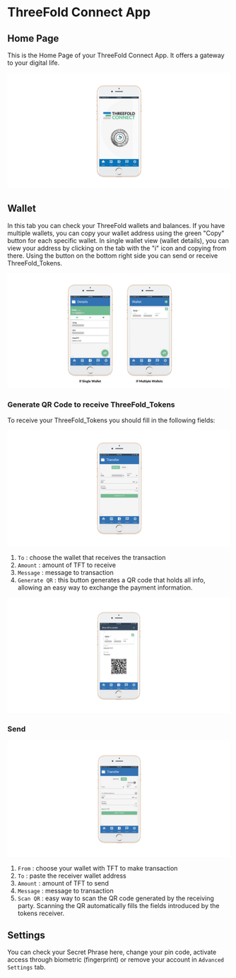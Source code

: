<!--- original content: https://github.com/Threefoldfoundation/info_Threefold/tree/development/src/docs/token/apps_wallets --->

# ThreeFold Connect App

## Home Page

This is the Home Page of your ThreeFold Connect App. It offers a gateway to your digital life.

![](img/tc_home_page.png)

## Wallet

In this tab you can check your ThreeFold wallets and balances. If you have multiple wallets, you can copy your wallet address using the green "Copy" button for each specific wallet. In single wallet view (wallet details), you can view your address by clicking on the tab with the "i" icon and copying from there. Using the button on the bottom right side you can send or receive ThreeFold_Tokens.

![](img/tc_wallets.png)

### Generate QR Code to receive ThreeFold_Tokens

To receive your ThreeFold_Tokens you should fill in the following fields:

![](img/tc_receive.png)

1. `To` : choose the wallet that receives the transaction
2. `Amount` : amount of TFT to receive
3. `Message` : message to transaction
4. `Generate QR` : this button generates a QR code that holds all info, allowing an easy way to exchange the payment information.

![](img/tc_receive_qr.png)

### Send

![](img/tc_send.png)

1. `From` : choose your wallet with TFT to make transaction
2. `To` : paste the receiver wallet address
3. `Amount` : amount of TFT to send
4. `Message` : message to transaction
5. `Scan QR` : easy way to scan the QR code generated by the receiving party. Scanning the QR automatically fills the fields introduced by the tokens receiver.

## Settings

You can check your Secret Phrase here, change your pin code, activate access through biometric (fingerprint) or remove your account in `Advanced Settings` tab.
